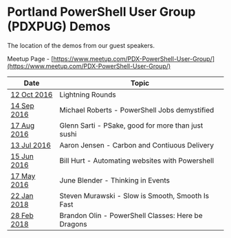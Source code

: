 # Portland PowerShell User Group (PDXPUG) Demos
The location of the demos from our guest speakers.

Meetup Page - [https://www.meetup.com/PDX-PowerShell-User-Group/](https://www.meetup.com/PDX-PowerShell-User-Group/)


| Date                                                                              | Topic |
| ----                                                                              | ----- |
| [12 Oct 2016](https://www.meetup.com/PDX-PowerShell-User-Group/events/234158646/) | Lightning Rounds |
| [14 Sep 2016](https://www.meetup.com/PDX-PowerShell-User-Group/events/232600315/) | Michael Roberts - PowerShell Jobs demystified |
| [17 Aug 2016](https://www.meetup.com/PDX-PowerShell-User-Group/events/232600264/) | Glenn Sarti - PSake, good for more than just sushi |
| [13 Jul 2016](https://www.meetup.com/PDX-PowerShell-User-Group/events/231232828/) | Aaron Jensen - Carbon and Contiuous Delivery |
| [15 Jun 2016](https://www.meetup.com/PDX-PowerShell-User-Group/events/231232721/) | Bill Hurt - Automating websites with Powershell |
| [17 May 2016](https://www.meetup.com/PDX-PowerShell-User-Group/events/230875269/) | June Blender - Thinking in Events |
| [22 Jan 2018](https://www.meetup.com/PDX-PowerShell-User-Group/events/246102312/) | Steven Murawski - Slow is Smooth, Smooth Is Fast |
| [28 Feb 2018](https://www.meetup.com/PDX-PowerShell-User-Group/events/246123056/) | Brandon Olin - PowerShell Classes: Here be Dragons |